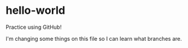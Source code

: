 # hello-world
Practice using GitHub!

I'm changing some things on this file so I can learn what branches are.
